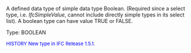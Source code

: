 A defined data type of simple data type Boolean. (Required since a select type, i.e. _IfcSimpleValue_, cannot include directly simple types in its select list). A boolean type can have value TRUE or FALSE.

Type: BOOLEAN

> <font size="-1" color="#0000FF">
  HISTORY New type in IFC Release 1.5.1.
</font>